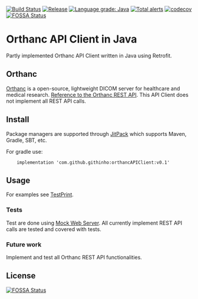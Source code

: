[![Build Status](https://travis-ci.org/githinho/orthanc-api-client.svg?branch=master)](https://travis-ci.org/githinho/orthanc-api-client)
[![Release](https://jitpack.io/v/githinho/orthancAPIClient.svg)](https://jitpack.io/#githinho/orthancAPIClient)
[![Language grade: Java](https://img.shields.io/lgtm/grade/java/g/githinho/orthanc-api-client.svg?logo=lgtm&logoWidth=18)](https://lgtm.com/projects/g/githinho/orthanc-api-client/context:java)
[![Total alerts](https://img.shields.io/lgtm/alerts/g/githinho/orthanc-api-client.svg?logo=lgtm&logoWidth=18)](https://lgtm.com/projects/g/githinho/orthanc-api-client/alerts/)
[![codecov](https://codecov.io/gh/githinho/orthanc-api-client/branch/master/graph/badge.svg)](https://codecov.io/gh/githinho/orthanc-api-client)
[![FOSSA Status](https://app.fossa.io/api/projects/git%2Bgithub.com%2Fgithinho%2Forthanc-api-client.svg?type=shield)](https://app.fossa.io/projects/git%2Bgithub.com%2Fgithinho%2Forthanc-api-client?ref=badge_shield)

# Orthanc API Client in Java
Partly implemented Orthanc API Client written in Java using Retrofit.

## Orthanc
[Orthanc](http://www.orthanc-server.com/) is a open-source, lightweight DICOM server for healthcare and medical research.
[Reference to the Orthanc REST API](https://docs.google.com/spreadsheets/d/1muKHMIb9Br-59wfaQbDeLzAfKYsoWfDSXSmyt6P4EM8/pubhtml?gid=1689572701&single=true). This API Client does not implement all REST API calls.

## Install 
Package managers are supported through [JitPack](https://jitpack.io/#githinho/orthancAPIClient/v0.1) which supports Maven, Gradle, SBT, etc.

For gradle use:
```
    implementation 'com.github.githinho:orthancAPIClient:v0.1'
```

## Usage
For examples see [TestPrint](https://github.com/githinho/orthancAPIClient/blob/master/src/test/java/TestPrint.java).

### Tests
Test are done using [Mock Web Server](https://github.com/square/okhttp/tree/master/mockwebserver). All currently implement REST API calls are tested and covered with tests.

### Future work
Implement and test all Orthanc REST API functionalities. 


## License
[![FOSSA Status](https://app.fossa.io/api/projects/git%2Bgithub.com%2Fgithinho%2Forthanc-api-client.svg?type=large)](https://app.fossa.io/projects/git%2Bgithub.com%2Fgithinho%2Forthanc-api-client?ref=badge_large)
